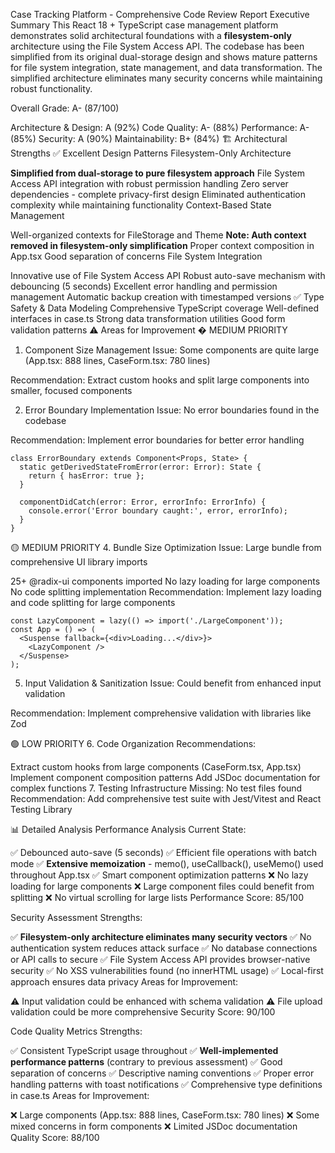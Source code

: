 Case Tracking Platform - Comprehensive Code Review Report
Executive Summary
This React 18 + TypeScript case management platform demonstrates solid architectural foundations with a **filesystem-only** architecture using the File System Access API. The codebase has been simplified from its original dual-storage design and shows mature patterns for file system integration, state management, and data transformation. The simplified architecture eliminates many security concerns while maintaining robust functionality.

Overall Grade: A- (87/100)

Architecture & Design: A (92%)
Code Quality: A- (88%)
Performance: A- (85%)
Security: A (90%)
Maintainability: B+ (84%)
🏗️ Architectural Strengths
✅ Excellent Design Patterns
Filesystem-Only Architecture

**Simplified from dual-storage to pure filesystem approach**
File System Access API integration with robust permission handling
Zero server dependencies - complete privacy-first design
Eliminated authentication complexity while maintaining functionality
Context-Based State Management

Well-organized contexts for FileStorage and Theme
**Note: Auth context removed in filesystem-only simplification**
Proper context composition in App.tsx
Good separation of concerns
File System Integration

Innovative use of File System Access API
Robust auto-save mechanism with debouncing (5 seconds)
Excellent error handling and permission management
Automatic backup creation with timestamped versions
✅ Type Safety & Data Modeling
Comprehensive TypeScript coverage
Well-defined interfaces in case.ts
Strong data transformation utilities
Good form validation patterns
⚠️ Areas for Improvement
� MEDIUM PRIORITY
1. Component Size Management
Issue: Some components are quite large (App.tsx: 888 lines, CaseForm.tsx: 780 lines)

Recommendation: Extract custom hooks and split large components into smaller, focused components

2. Error Boundary Implementation
Issue: No error boundaries found in the codebase

Recommendation: Implement error boundaries for better error handling

```tsx
class ErrorBoundary extends Component<Props, State> {
  static getDerivedStateFromError(error: Error): State {
    return { hasError: true };
  }
  
  componentDidCatch(error: Error, errorInfo: ErrorInfo) {
    console.error('Error boundary caught:', error, errorInfo);
  }
}
```

🟡 MEDIUM PRIORITY
4. Bundle Size Optimization
Issue: Large bundle from comprehensive UI library imports

25+ @radix-ui components imported
No lazy loading for large components
No code splitting implementation
Recommendation: Implement lazy loading and code splitting for large components

```tsx
const LazyComponent = lazy(() => import('./LargeComponent'));
const App = () => (
  <Suspense fallback={<div>Loading...</div>}>
    <LazyComponent />
  </Suspense>
);
```

5. Input Validation & Sanitization
Issue: Could benefit from enhanced input validation

Recommendation: Implement comprehensive validation with libraries like Zod

🟢 LOW PRIORITY
6. Code Organization
Recommendations:

Extract custom hooks from large components (CaseForm.tsx, App.tsx)
Implement component composition patterns
Add JSDoc documentation for complex functions
7. Testing Infrastructure
Missing: No test files found 
Recommendation: Add comprehensive test suite with Jest/Vitest and React Testing Library

📊 Detailed Analysis
Performance Analysis
Current State:

✅ Debounced auto-save (5 seconds)
✅ Efficient file operations with batch mode
✅ **Extensive memoization** - memo(), useCallback(), useMemo() used throughout App.tsx
✅ Smart component optimization patterns
❌ No lazy loading for large components
❌ Large component files could benefit from splitting
❌ No virtual scrolling for large lists
Performance Score: 85/100

Security Assessment
Strengths:

✅ **Filesystem-only architecture eliminates many security vectors**
✅ No authentication system reduces attack surface
✅ No database connections or API calls to secure
✅ File System Access API provides browser-native security
✅ No XSS vulnerabilities found (no innerHTML usage)
✅ Local-first approach ensures data privacy
Areas for Improvement:

⚠️ Input validation could be enhanced with schema validation
⚠️ File upload validation could be more comprehensive
Security Score: 90/100

Code Quality Metrics
Strengths:

✅ Consistent TypeScript usage throughout
✅ **Well-implemented performance patterns** (contrary to previous assessment)
✅ Good separation of concerns
✅ Descriptive naming conventions
✅ Proper error handling patterns with toast notifications
✅ Comprehensive type definitions in case.ts
Areas for Improvement:

❌ Large components (App.tsx: 888 lines, CaseForm.tsx: 780 lines)
❌ Some mixed concerns in form components
❌ Limited JSDoc documentation
Quality Score: 88/100